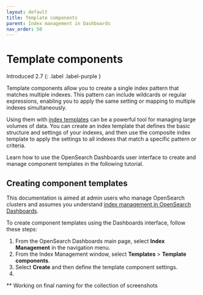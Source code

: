 ```yaml
---
layout: default
title: Template components
parent: Index management in Dashboards
nav_order: 50
---
```


# Template components
Introduced 2.7
{: .label .label-purple }

Template components allow you to create a single index pattern that matches multiple indexes. This pattern can include wildcards or regular expressions, enabling you to apply the same setting or mapping to multiple indexes simultaneously. 

Using them with [index templates]({{site.url}}{{site.baseurl}}/im-plugin/index-templates/) can be a powerful tool for managing large volumes of data. You can create an index template that defines the basic structure and settings of your indexes, and then use the composite index template to apply the settings to all indexes that match a specific pattern or criteria.

Learn how to use the OpenSearch Dashboards user interface to create and manage component templates in the following tutorial.

## Creating component templates

This documentation is aimed at admin users who manage OpenSearch clusters and assumes you understand [index management in OpenSearch Dashboards]({{site.url}}{{site.baseurl}}/im-dashboards/index/).

To create component templates using the Dashboards interface, follow these steps:

1. From the OpenSearch Dashboards main page, select **Index Management** in the navigation menu.
2. From the Index Management window, select **Templates** > **Template components**.
3. Select **Create** and then define the template component settings. 
4. 

** Working on final naming for the collection of screenshots